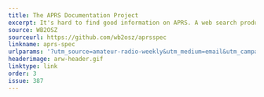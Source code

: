 ```yaml
---
title: The APRS Documentation Project
excerpt: It's hard to find good information on APRS. A web search produces mostly outdated misinformation and little of value.
source: WB2OSZ
sourceurl: https://github.com/wb2osz/aprsspec
linkname: aprs-spec
urlparams: '?utm_source=amateur-radio-weekly&utm_medium=email&utm_campaign=newsletter'
headerimage: arw-header.gif
linktype: link
order: 3
issue: 387
---
```


